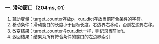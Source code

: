 ### 一. 滑动窗口（204ms, 01）
1. 辅助变量：target_counter存放p，cur_dict存放当前符合条件的字符。
2. 移动条件：滑动窗口的长度小于目标长度，右边界右移动，否则左边界右移。
3. 改变结果：target_counter与cur_dict一样，则记录当前left。
4. 返回结果：结果为所有符合条件的窗口的左边界索引
